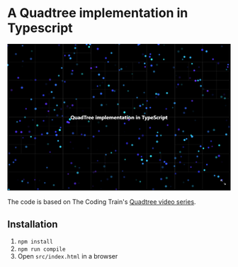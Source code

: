 # A Quadtree implementation in Typescript

<img src="screenshot.png">

The code is based on The Coding Train's [Quadtree video series](https://www.youtube.com/watch?v=OJxEcs0w_kE).

## Installation
1. `npm install`
2. `npm run compile`
3. Open `src/index.html` in a browser